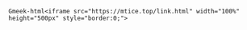 `Gmeek-html<iframe src="https://mtice.top/link.html" width="100%" height="500px" style="border:0;">`